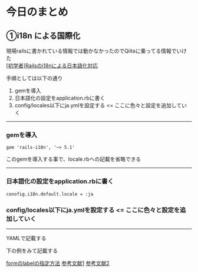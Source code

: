 # 今日のまとめ

## ①i18n による国際化

現場railsに書かれている情報では動かなかったのでQiitaに乗ってる情報でいけた  
[[初学者]Railsのi18nによる日本語化対応](https://qiita.com/shimadama/items/7e5c3d75c9a9f51abdd5)

手順としては以下の通り  

1. gemを導入  
2. 日本語化の設定をapplication.rbに書く  
3. config/locales以下にja.ymlを設定する <= ここに色々と設定を追加していく
***

### gemを導入
```
gem 'rails-i18n', '~> 5.1'
```
このgemを導入する事で、locale.rbへの記載を省略できる

***

### 日本語化の設定をapplication.rbに書く 

```
conofig.i18n.default.locale = :ja
```

### config/locales以下にja.ymlを設定する <= ここに色々と設定を追加していく
***

YAMLで記載する

下の例をみて記載する

[formのlabelの指定方法](https://medium.com/@jiraffestaff/form-with%E3%82%92model%E3%81%AA%E3%81%97%E3%81%A7%E4%BD%BF%E3%81%86%E6%99%82%E3%81%AElabel%E3%81%AE%E6%8C%87%E5%AE%9A%E6%96%B9%E6%B3%95-3a61fd7ae3ed)
[参考文献1](https://qiita.com/tkosuga@github/items/4cece5e33232c8644510)
[参考文献2](https://techracho.bpsinc.jp/kotetsu75/2019_09_26/80592)
